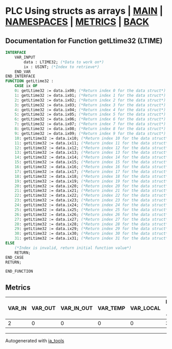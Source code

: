 # PLC Using structs as arrays | [MAIN] | [NAMESPACES] | [METRICS] | [BACK]  

## Documentation for Function getLtime32 (LTIME)  

```pascal
INTERFACE
    VAR_INPUT
        data : LTIME32; (*Data to work on*)
        ix : USINT; (*Index to retrieve*)
    END_VAR
END_INTERFACE
FUNCTION getLtime32 :
    CASE ix OF
	0: getLtime32 := data.ix00; (*Return index 0 for the data struct*)
	1: getLtime32 := data.ix01; (*Return index 1 for the data struct*)
	2: getLtime32 := data.ix02; (*Return index 2 for the data struct*)
	3: getLtime32 := data.ix03; (*Return index 3 for the data struct*)
	4: getLtime32 := data.ix04; (*Return index 4 for the data struct*)
	5: getLtime32 := data.ix05; (*Return index 5 for the data struct*)
	6: getLtime32 := data.ix06; (*Return index 6 for the data struct*)
	7: getLtime32 := data.ix07; (*Return index 7 for the data struct*)
	8: getLtime32 := data.ix08; (*Return index 8 for the data struct*)
	9: getLtime32 := data.ix09; (*Return index 9 for the data struct*)
	10: getLtime32 := data.ix10; (*Return index 10 for the data struct*)
	11: getLtime32 := data.ix11; (*Return index 11 for the data struct*)
	12: getLtime32 := data.ix12; (*Return index 12 for the data struct*)
	13: getLtime32 := data.ix13; (*Return index 13 for the data struct*)
	14: getLtime32 := data.ix14; (*Return index 14 for the data struct*)
	15: getLtime32 := data.ix15; (*Return index 15 for the data struct*)
	16: getLtime32 := data.ix16; (*Return index 16 for the data struct*)
	17: getLtime32 := data.ix17; (*Return index 17 for the data struct*)
	18: getLtime32 := data.ix18; (*Return index 18 for the data struct*)
	19: getLtime32 := data.ix19; (*Return index 19 for the data struct*)
	20: getLtime32 := data.ix20; (*Return index 20 for the data struct*)
	21: getLtime32 := data.ix21; (*Return index 21 for the data struct*)
	22: getLtime32 := data.ix22; (*Return index 22 for the data struct*)
	23: getLtime32 := data.ix23; (*Return index 23 for the data struct*)
	24: getLtime32 := data.ix24; (*Return index 24 for the data struct*)
	25: getLtime32 := data.ix25; (*Return index 25 for the data struct*)
	26: getLtime32 := data.ix26; (*Return index 26 for the data struct*)
	27: getLtime32 := data.ix27; (*Return index 27 for the data struct*)
	28: getLtime32 := data.ix28; (*Return index 28 for the data struct*)
	29: getLtime32 := data.ix29; (*Return index 29 for the data struct*)
	30: getLtime32 := data.ix30; (*Return index 30 for the data struct*)
	31: getLtime32 := data.ix31; (*Return index 31 for the data struct*)
ELSE
	(*Index is invalid, return initial function value*)
	RETURN;
END_CASE
RETURN;

END_FUNCTION
```

## Metrics  

| VAR_IN | VAR_OUT | VAR_IN_OUT | VAR_TEMP | VAR_LOCAL | Lines of code | Maintainable size |
| ------ | ------- | ---------- | --------- | -------- | ------------- | ----------------- |
| 2 | 0 | 0 | 0 | 0 | 38 | 42 |  

---
Autogenerated with [ia_tools](https://github.com/tkucic/ia_tools)  

[MAIN]: ../../../../index_st.md
[NAMESPACES]: ../../nsList_st.md
[METRICS]: ../../../metrics_st.md
[BACK]: ../nsMain_st.md
